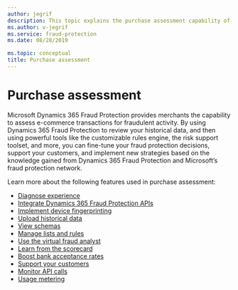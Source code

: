 ```yaml
---
author: jegrif
description: This topic explains the purchase assessment capability of Dynamics 365 Fraud Protection.
ms.author: v-jegrif
ms.service: fraud-protection
ms.date: 08/28/2019

ms.topic: conceptual
title: Purchase assessment
---
```


# Purchase assessment

Microsoft Dynamics 365 Fraud Protection provides merchants the capability to assess e-commerce transactions for fraudulent activity. By using Dynamics 365 Fraud Protection to review your historical data, and then using powerful tools like the customizable rules engine, the risk support toolset, and more, you can fine-tune your fraud protection decisions, support your customers, and implement new strategies based on the knowledge gained from Dynamics 365 Fraud Protection and Microsoft’s fraud protection network.

Learn more about the following features used in purchase assessment:

- [Diagnose experience](diagnose-experience.md)
- [Integrate Dynamics 365 Fraud Protection APIs](integrate-real-time-api.md)
- [Implement device fingerprinting](device-fingerprinting.md)
- [Upload historical data](data-upload.md)
- [View schemas](schema.md)
- [Manage lists and rules](lists-model-operating-points.md)
- [Use the virtual fraud analyst](virtual-fraud-analyst.md)
- [Learn from the scorecard](scorecard.md)
- [Boost bank acceptance rates](transaction-acceptance-booster.md)
- [Support your customers](risk-support.md)
- [Monitor API calls](monitoring.md)
- [Usage metering](metering.md)
